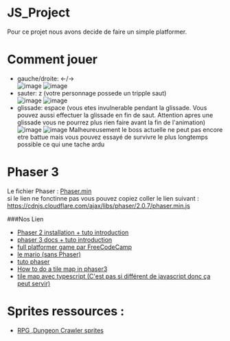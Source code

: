 # JS_Project

Pour ce projet nous avons decide de faire un simple platformer.

# Comment jouer

- gauche/droite: <-/-> <br>
![image](https://cdn.discordapp.com/attachments/827561811464159242/836636909178585108/unknown.png)
![image](https://cdn.discordapp.com/attachments/827561811464159242/836636655640117279/unknown.png)
- sauter: z (votre personnage possede un tripple saut) <br>
![image](https://cdn.discordapp.com/attachments/827561811464159242/836638289016389722/unknown.png)
![image](https://cdn.discordapp.com/attachments/827561811464159242/836637960483897374/unknown.png)
- glissade: espace (vous etes invulnerable pendant la glissade. Vous pouvez aussi effectuer la glissade en fin de saut. Attention apres une glissade vous ne pourrez plus rien faire avant la fin de l'animation) <br>
![image](https://cdn.discordapp.com/attachments/827561811464159242/836639076236394589/unknown.png)
![image](https://cdn.discordapp.com/attachments/827561811464159242/836639255014670366/unknown.png)
Malheureusement le boss actuelle ne peut pas encore etre battue mais vous pouvez essayé de survivre le plus longtemps possible ce qui une tache ardu

# Phaser 3
Le fichier Phaser : [Phaser.min](https://cdnjs.cloudflare.com/ajax/libs/phaser/2.0.7/phaser.min.js) <br>
si le lien ne fonctinne pas vous pouvez copiez coller le lien suivant : https://cdnjs.cloudflare.com/ajax/libs/phaser/2.0.7/phaser.min.js

###Nos Lien

- [Phaser 2 installation + tuto introduction](https://www.youtube.com/watch?v=88DS3Z8nOdY&t=12s)
- [phaser 3 docs + tuto introduction](http://phaser.io/tutorials/making-your-first-phaser-3-game/part1)
- [full platformer game par FreeCodeCamp](https://www.youtube.com/watch?v=w-OKdSHRlfA&t=1s)
- [le mario (sans Phaser)](https://www.youtube.com/watch?v=g-FpDQ8Eqw8&list=PLS8HfBXv9ZWWe8zXrViYbIM2Hhylx8DZx&index=1)
- [tuto phaser](https://phaser.io/tutorials/making-your-first-phaser-3-game/part1)
- [How to do a tile map in phaser3](https://medium.com/@michaelwesthadley/modular-game-worlds-in-phaser-3-tilemaps-1-958fc7e6bbd6)
- [tile map avec typescript (C'est pas si différent de javascript donc ça peut servir)](https://medium.com/@junhongwang/tiled-generated-map-with-phaser-3-d2c16ffe75b6)

# Sprites ressources :
- [RPG ,Dungeon Crawler sprites](https://0x72.itch.io/dungeontileset-ii)
